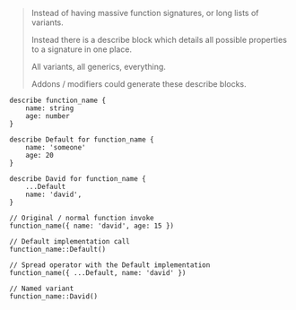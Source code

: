 
> Instead of having massive function signatures, or long lists of variants.
> 
> Instead there is a describe block which details all possible properties to a signature in one place.
> 
> All variants, all generics, everything.
> 
> Addons / modifiers could generate these describe blocks.

```
describe function_name {
	name: string
	age: number
}

describe Default for function_name {
	name: 'someone'
	age: 20
}

describe David for function_name {
	...Default
	name: 'david',
}

// Original / normal function invoke
function_name({ name: 'david', age: 15 })

// Default implementation call
function_name::Default()

// Spread operator with the Default implementation
function_name({ ...Default, name: 'david' })

// Named variant
function_name::David()
```